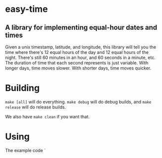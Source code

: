 # easy-time
## A library for implementing equal-hour dates and times

Given a unix timestamp, latitude, and longitude, this library will tell you the time where there's 12 equal hours of the day and 12 equal hours of the night. There's still 60 minutes in an hour, and 60 seconds in a minute, etc. The duration of time that each second represents is just variable. With longer days, time moves slower. With shorter days, time moves quicker.

# Building

`make [all]` will do everything. `make debug` will do debug builds, and
`make release` will do release builds.

We also have `make clean` if you want that.

# Using

The example code `
